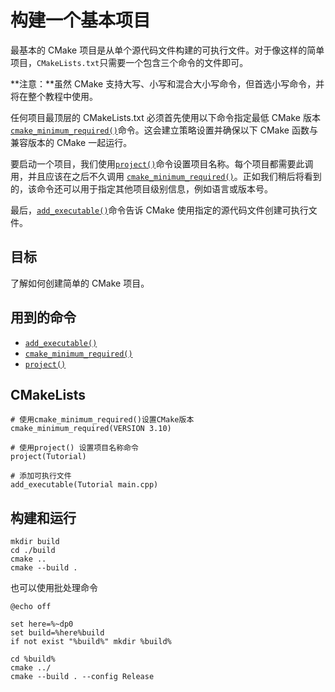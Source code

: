 # 构建一个基本项目

最基本的 CMake 项目是从单个源代码文件构建的可执行文件。对于像这样的简单项目，`CMakeLists.txt`只需要一个包含三个命令的文件即可。

**注意：**虽然 CMake 支持大写、小写和混合大小写命令，但首选小写命令，并将在整个教程中使用。

任何项目最顶层的 CMakeLists.txt 必须首先使用以下命令指定最低 CMake 版本[`cmake_minimum_required()`](https://cmake.org/cmake/help/latest/command/cmake_minimum_required.html#command:cmake_minimum_required)命令。这会建立策略设置并确保以下 CMake 函数与兼容版本的 CMake 一起运行。

要启动一个项目，我们使用[`project()`](https://cmake.org/cmake/help/latest/command/project.html#command:project)命令设置项目名称。每个项目都需要此调用，并且应该在之后不久调用 [`cmake_minimum_required()`](https://cmake.org/cmake/help/latest/command/cmake_minimum_required.html#command:cmake_minimum_required)。正如我们稍后将看到的，该命令还可以用于指定其他项目级别信息，例如语言或版本号。

最后，[`add_executable()`](https://cmake.org/cmake/help/latest/command/add_executable.html#command:add_executable)命令告诉 CMake 使用指定的源代码文件创建可执行文件。



## 目标

了解如何创建简单的 CMake 项目。



## 用到的命令

- [`add_executable()`](https://cmake.org/cmake/help/latest/command/add_executable.html#command:add_executable)
- [`cmake_minimum_required()`](https://cmake.org/cmake/help/latest/command/cmake_minimum_required.html#command:cmake_minimum_required)
- [`project()`](https://cmake.org/cmake/help/latest/command/project.html#command:project)



## CMakeLists

```
# 使用cmake_minimum_required()设置CMake版本
cmake_minimum_required(VERSION 3.10)

# 使用project() 设置项目名称命令
project(Tutorial)

# 添加可执行文件
add_executable(Tutorial main.cpp)
```



## 构建和运行

~~~
mkdir build
cd ./build
cmake ..
cmake --build .
~~~

也可以使用批处理命令

~~~
@echo off

set here=%~dp0
set build=%here%build
if not exist "%build%" mkdir %build%

cd %build%
cmake ../
cmake --build . --config Release
~~~

